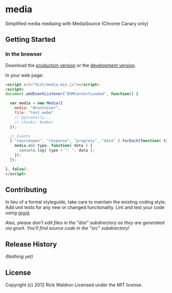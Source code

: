 # media

Simplified media mediaing with MediaSource (Chrome Canary only)

## Getting Started
### In the browser
Download the [production version][min] or the [development version][max].

[min]: https://raw.github.com/rick/media/master/dist/media.min.js
[max]: https://raw.github.com/rick/media/master/dist/media.js

In your web page:

```html
<script src="dist/media.min.js"></script>
<script>
document.addEventListener("DOMContentLoaded", function() {

  var media = new Media({
    media: "#container",
    file: "test.webm"
    // Optionally...
    // chunks: Number
  });

  // Events
  [ "sourceopen", "response", "progress", "data" ].forEach(function( type ) {
    media.on( type, function( data ) {
      console.log( type + ": ", data );
    });
  });

}, false);
</script>
```


## Contributing
In lieu of a formal styleguide, take care to maintain the existing coding style. Add unit tests for any new or changed functionality. Lint and test your code using [grunt](https://github.com/cowboy/grunt).

_Also, please don't edit files in the "dist" subdirectory as they are generated via grunt. You'll find source code in the "src" subdirectory!_

## Release History
_(Nothing yet)_

## License
Copyright (c) 2012 Rick Waldron
Licensed under the MIT license.
